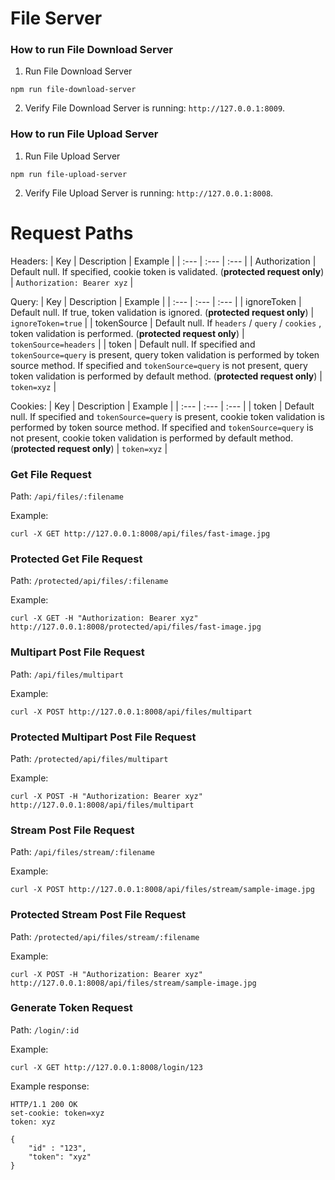 # File Server

### How to run File Download Server
1. Run File Download Server
```
npm run file-download-server
```
2. Verify File Download Server is running: `http://127.0.0.1:8009`.

### How to run File Upload Server
1. Run File Upload Server
```
npm run file-upload-server
```
2. Verify File Upload Server is running: `http://127.0.0.1:8008`.

# Request Paths
Headers:
| Key | Description | Example |
| :--- | :--- | :--- |
| Authorization | Default null. If specified, cookie token is validated. (**protected request only**) | `Authorization: Bearer xyz` |

Query:
| Key | Description | Example |
| :--- | :--- | :--- |
| ignoreToken | Default null. If true, token validation is ignored. (**protected request only**) | `ignoreToken=true` |
| tokenSource | Default null. If `headers` / `query` / `cookies` , token validation is performed. (**protected request only**) | `tokenSource=headers` |
| token | Default null. If specified and `tokenSource=query` is present, query token validation is performed by token source method. If specified and `tokenSource=query` is not present, query token validation is performed by default method. (**protected request only**) | `token=xyz` |

Cookies:
| Key | Description | Example |
| :--- | :--- | :--- |
| token | Default null. If specified and `tokenSource=query` is present, cookie token validation is performed by token source method. If specified and `tokenSource=query` is not present, cookie token validation is performed by default method. (**protected request only**) | `token=xyz` |

### Get File Request
Path: `/api/files/:filename`

Example:
```
curl -X GET http://127.0.0.1:8008/api/files/fast-image.jpg
```

### Protected Get File Request
Path: `/protected/api/files/:filename`

Example:
```
curl -X GET -H "Authorization: Bearer xyz" http://127.0.0.1:8008/protected/api/files/fast-image.jpg
```

### Multipart Post File Request
Path: `/api/files/multipart`

Example:
```
curl -X POST http://127.0.0.1:8008/api/files/multipart
```

### Protected Multipart Post File Request
Path: `/protected/api/files/multipart`

Example:
```
curl -X POST -H "Authorization: Bearer xyz" http://127.0.0.1:8008/api/files/multipart
```

### Stream Post File Request
Path: `/api/files/stream/:filename`

Example:
```
curl -X POST http://127.0.0.1:8008/api/files/stream/sample-image.jpg
```

### Protected Stream Post File Request
Path: `/protected/api/files/stream/:filename`

Example:
```
curl -X POST -H "Authorization: Bearer xyz" http://127.0.0.1:8008/api/files/stream/sample-image.jpg
```

### Generate Token Request
Path: `/login/:id`

Example:
```
curl -X GET http://127.0.0.1:8008/login/123
```

Example response:
```
HTTP/1.1 200 OK
set-cookie: token=xyz
token: xyz

{
    "id" : "123",
    "token": "xyz"
}
```
